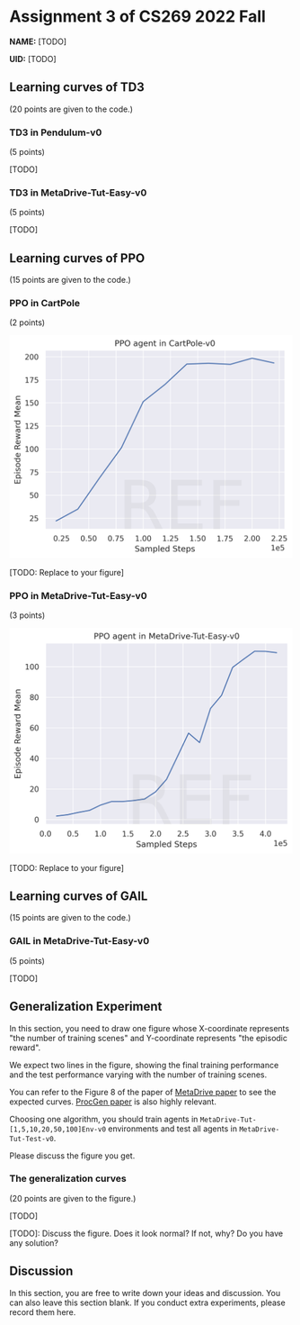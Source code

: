 # Assignment 3 of CS269 2022 Fall

**NAME:** [TODO]

**UID:** [TODO]


## Learning curves of TD3

(20 points are given to the code.)

### TD3 in Pendulum-v0

(5 points)

[TODO]


### TD3 in MetaDrive-Tut-Easy-v0

(5 points)

[TODO]



## Learning curves of PPO

(15 points are given to the code.)

### PPO in CartPole

(2 points)

![](cartpole-ppo.png)

[TODO: Replace to your figure]



### PPO in MetaDrive-Tut-Easy-v0

(3 points)

![](metadrive-easy-ppo.png)

[TODO: Replace to your figure]


## Learning curves of GAIL

(15 points are given to the code.)

### GAIL in MetaDrive-Tut-Easy-v0

(5 points)

[TODO]




## Generalization Experiment

In this section, you need to draw one figure
whose X-coordinate represents "the number of training scenes" and 
Y-coordinate represents "the episodic reward".

We expect two lines in the figure, showing the final training performance and 
the test performance varying with the number of training scenes. 

You can refer to the Figure 8 of the paper of  [MetaDrive paper](https://arxiv.org/pdf/2109.12674.pdf) 
to see the expected curves. [ProcGen paper](http://proceedings.mlr.press/v97/cobbe19a/cobbe19a.pdf) is also highly relevant.


Choosing one algorithm, you should train agents in `MetaDrive-Tut-[1,5,10,20,50,100]Env-v0` environments and test all agents in `MetaDrive-Tut-Test-v0`.

Please discuss the figure you get.


### The generalization curves

(20 points are given to the figure.)

[TODO]


[TODO]: Discuss the figure. Does it look normal? If not, why? Do you have any solution?




## Discussion

In this section, you are free to write down your ideas and discussion. 
You can also leave this section blank.
If you conduct extra experiments, please record them here.





